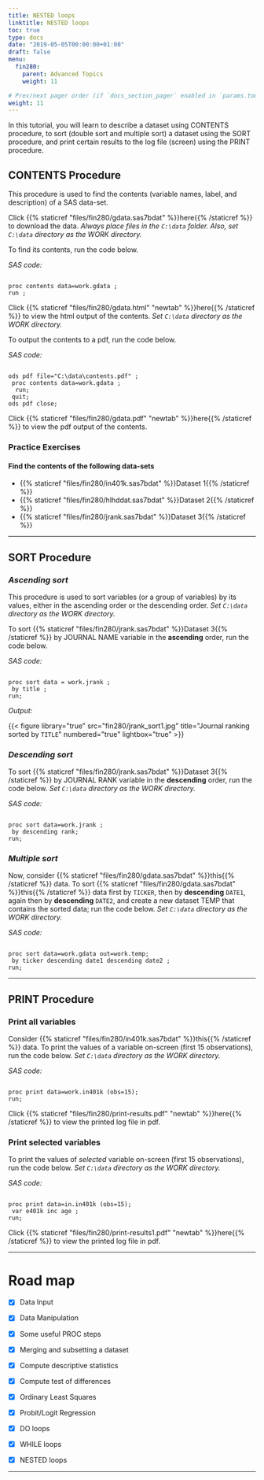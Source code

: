 ```yaml
---
title: NESTED loops
linktitle: NESTED loops
toc: true
type: docs
date: "2019-05-05T00:00:00+01:00"
draft: false
menu:
  fin280:
    parent: Advanced Topics
    weight: 11

# Prev/next pager order (if `docs_section_pager` enabled in `params.toml`)
weight: 11
---
```



In this tutorial, you will learn to describe a dataset using CONTENTS procedure, to sort (double sort and multiple sort) a dataset using the SORT procedure, and print certain results to the log file (screen) using the PRINT procedure.


## CONTENTS Procedure

This procedure is used to find the contents (variable names, label, and description) of a SAS data-set.

Click {{% staticref "files/fin280/gdata.sas7bdat" %}}here{{% /staticref %}} to download the data. *Always place files in the `C:\data` folder. Also, set `C:\data` directory as the WORK directory.*

To find its contents, run the code below.

*SAS code:*

```sas

proc contents data=work.gdata ;
run ;

```

Click {{% staticref "files/fin280/gdata.html" "newtab" %}}here{{% /staticref %}} to view the html output of the contents. *Set `C:\data` directory as the WORK directory.*


To output the contents to a pdf, run the code below.

*SAS code:*

```sas

ods pdf file="C:\data\contents.pdf" ;
 proc contents data=work.gdata ;
  run;
 quit;
ods pdf close;

```

Click {{% staticref "files/fin280/gdata.pdf" "newtab" %}}here{{% /staticref %}} to view the pdf output of the contents.


### Practice Exercises

#### Find the contents of the following data-sets

- {{% staticref "files/fin280/in401k.sas7bdat" %}}Dataset 1{{% /staticref %}}
- {{% staticref "files/fin280/hlhddat.sas7bdat" %}}Dataset 2{{% /staticref %}}
- {{% staticref "files/fin280/jrank.sas7bdat" %}}Dataset 3{{% /staticref %}}


___



## SORT Procedure

### *Ascending sort*

This procedure is used to sort variables (or a group of variables) by its values, either in the ascending order or the descending order. *Set `C:\data` directory as the WORK directory.*

To sort {{% staticref "files/fin280/jrank.sas7bdat" %}}Dataset 3{{% /staticref %}} by JOURNAL NAME variable in the **ascending** order, run the code below.

*SAS code:*

```sas

proc sort data = work.jrank ;
 by title ;
run;

```

*Output:*

{{< figure library="true" src="fin280/jrank_sort1.jpg" title="Journal ranking sorted by `TITLE`" numbered="true" lightbox="true" >}}

### *Descending sort*

To sort {{% staticref "files/fin280/jrank.sas7bdat" %}}Dataset 3{{% /staticref %}} by JOURNAL RANK variable in the **descending** order, run the code below. *Set `C:\data` directory as the WORK directory.*

*SAS code:*

```sas

proc sort data=work.jrank ;
 by descending rank;
run;

```

### *Multiple sort*

Now, consider {{% staticref "files/fin280/gdata.sas7bdat" %}}this{{% /staticref %}} data. To sort {{% staticref "files/fin280/gdata.sas7bdat" %}}this{{% /staticref %}} data first by `TICKER`, then by **descending** `DATE1`, again then by **descending** `DATE2`, and create a new dataset TEMP that contains the sorted data; run the code below. *Set `C:\data` directory as the WORK directory.*

*SAS code:*

```sas

proc sort data=work.gdata out=work.temp;
 by ticker descending date1 descending date2 ;
run;

```


___



## PRINT Procedure

### Print all variables 

Consider {{% staticref "files/fin280/in401k.sas7bdat" %}}this{{% /staticref %}} data. To print the values of a variable on-screen (first 15 observations), run the code below. *Set `C:\data` directory as the WORK directory.*

*SAS code:*

```sas

proc print data=work.in401k (obs=15);
run;

```

Click {{% staticref "files/fin280/print-results.pdf" "newtab" %}}here{{% /staticref %}} to view the printed log file in pdf.

### Print selected variables 

To print the values of *selected* variable on-screen (first 15 observations), run the code below. *Set `C:\data` directory as the WORK directory.*

*SAS code:*

```sas

proc print data=in.in401k (obs=15);
 var e401k inc age ;
run;

```

Click {{% staticref "files/fin280/print-results1.pdf" "newtab" %}}here{{% /staticref %}} to view the printed log file in pdf.



___





# Road map


- [x] Data Input
- [x] Data Manipulation
- [x] Some useful PROC steps
- [x] Merging and subsetting a dataset
- [x] Compute descriptive statistics
- [x] Compute test of differences
- [x] Ordinary Least Squares
- [x] Probit/Logit Regression
- [x] DO loops 
- [x] WHILE loops
- [x] NESTED loops


___
